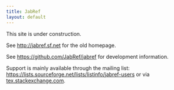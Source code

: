 ```yaml
---
title: JabRef
layout: default
---
```


This site is under construction.

See http://jabref.sf.net for the old homepage.

See https://github.com/JabRef/jabref for development information.

Support is mainly available through the mailing list: https://lists.sourceforge.net/lists/listinfo/jabref-users or via [tex.stackexchange.com](http://tex.stackexchange.com/tags/jabref/).
